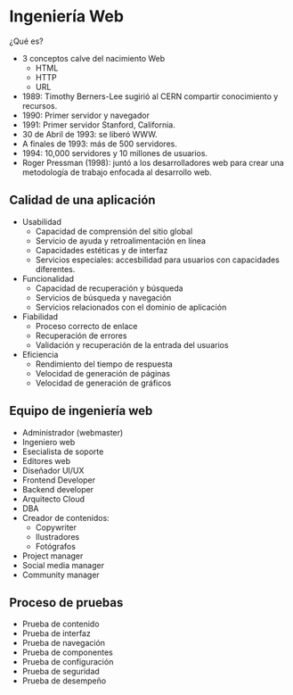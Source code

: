 # Ingeniería Web

¿Qué es?

- 3 conceptos calve del nacimiento Web
  - HTML
  - HTTP
  - URL
- 1989: Timothy Berners-Lee sugirió al CERN compartir conocimiento y recursos.
- 1990: Primer servidor y navegador
- 1991: Primer servidor Stanford, California.
- 30 de Abril de 1993: se liberó WWW.
- A finales de 1993: más de 500 servidores.
- 1994: 10,000 servidores y 10 millones de usuarios.
- Roger Pressman (1998): juntó a los desarrolladores web para crear una
  metodología de trabajo enfocada al desarrollo web.

## Calidad de una aplicación

- Usabilidad
  - Capacidad de comprensión del sitio global
  - Servicio de ayuda y retroalimentación en línea
  - Capacidades estéticas y de interfaz
  - Servicios especiales: accesbilidad para usuarios con capacidades diferentes.
- Funcionalidad
  - Capacidad de recuperación y búsqueda
  - Servicios de búsqueda y navegación
  - Servicios relacionados con el dominio de aplicación
- Fiabilidad
  - Proceso correcto de enlace
  - Recuperación de errores
  - Validación y recuperación de la entrada del usuarios
- Eficiencia
  - Rendimiento del tiempo de respuesta
  - Velocidad de generación de páginas
  - Velocidad de generación de gráficos

## Equipo de ingeniería web

- Administrador (webmaster)
- Ingeniero web
- Esecialista de soporte
- Editores web
- Diseñador UI/UX
- Frontend Developer
- Backend developer
- Arquitecto Cloud
- DBA
- Creador de contenidos:
  - Copywriter
  - Ilustradores
  - Fotógrafos
- Project manager
- Social media manager
- Community manager

## Proceso de pruebas

- Prueba de contenido
- Prueba de interfaz
- Prueba de navegación
- Prueba de componentes
- Prueba de configuración
- Prueba de seguridad
- Prueba de desempeño
